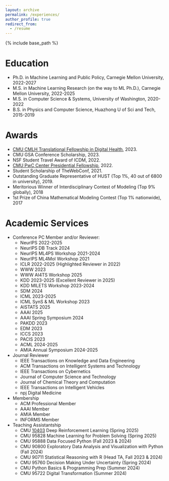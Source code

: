 ```yaml
---
layout: archive
permalink: /experiences/
author_profile: true
redirect_from:
  - /resume
---
```


{% include base_path %}

Education
======
* Ph.D. in Machine Learning and Public Policy, Carnegie Mellon University, 2022-2027
* M.S. in Machine Learning Research (on the way to ML Ph.D.), Carnegie Mellon University, 2022-2025
* M.S. in Computer Science & Systems, University of Washington, 2020-2022
* B.S. in Physics and Computer Science, Huazhong U of Sci and Tech, 2015-2019

Awards
======
* [CMU CMLH Translational Fellowship in Digital Health](https://www.cs.cmu.edu/cmlh/translational-fellows), 2023.
* CMU GSA Conference Scholarship, 2023.
* NSF Student Travel Award of ICDM, 2022.
* [CMU PwC Center Presidential Fellowship](https://www.cmu.edu/risk-reg-center/index.html), 2022.
* Student Scholarship of TheWebConf, 2021.
* Outstanding Graduate Representative of HUST (Top 1%, 40 out of 6800 in university), 2019.
* Meritorious Winner of Interdisciplinary Contest of Modeling (Top 9% globally), 2018
* 1st Prize of China Mathematical Modeling Contest (Top 1% nationwide), 2017

Academic Services
======
* Conference PC Member and/or Reviewer:
  * NeurIPS 2022-2025
  * NeurIPS DB Track 2024
  * NeurIPS ML4PS Workshop 2021-2024
  * NeurIPS ML4Mol Workshop 2021
  * ICLR 2022-2025 (Highlighted Reviewer in 2022)
  * WWW 2023
  * WWW AI4TS Workshop 2025
  * KDD 2023-2025 (Excellent Reviewer in 2025)
  * KDD MILETS Workshop 2023-2024
  * SDM 2024
  * ICML 2023-2025
  * ICML SynS & ML Workshop 2023
  * AISTATS 2025
  * AAAI 2025
  * AAAI Spring Symposium 2024
  * PAKDD 2023
  * EDM 2023
  * ICCS 2023
  * PACIS 2023
  * ACML 2024-2025
  * AMIA Annual Symposium 2024-2025
* Journal Reviewer
  * IEEE Transactions on Knowledge and Data Engineering
  * ACM Transactions on Intelligent Systems and Technology
  * IEEE Transactions on Cybernetics
  * Journal of Computer Science and Technology
  * Journal of Chemical Theory and Computation
  * IEEE Transactions on Intelligent Vehicles
  * npj Digital Medicine
* Membership
  * ACM Professional Member
  * AAAI Member
  * AMIA Member
  * INFORMS Member
* Teaching Assistantship
  * CMU [10403](https://cmudeeprl.github.io/403website_s25/) Deep Reinforcement Learning (Spring 2025)
  * CMU 95828 Machine Learning for Problem Solving (Spring 2025)
  * CMU 95888 Data Focused Python (Fall 2023 & 2024)
  * CMU 90800 Exploratory Data Analysis and Visualization with Python (Fall 2024)
  * CMU 90711 Statistical Reasoning with R (Head TA, Fall 2023 & 2024)
  * CMU 95760 Decision Making Under Uncertainty (Spring 2024)
  * CMU Python Basics & Programming Prep (Summer 2024)
  * CMU 95722 Digital Transformation (Summer 2024)


  
